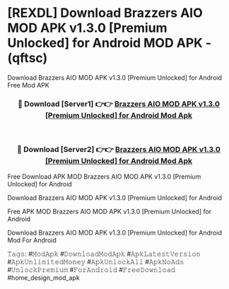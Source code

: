 # [REXDL] Download Brazzers AIO MOD APK v1.3.0 [Premium Unlocked] for Android MOD APK - (qftsc)
Download Brazzers AIO MOD APK v1.3.0 [Premium Unlocked] for Android Free Mod APK

<div align="center">
<h3>🔴 Download [Server1] 👉👉 <a href="https://apk-comot.site?title=Brazzers_AIO_MOD_APK_v1.3.0_[Premium_Unlocked]_for_Android">Brazzers AIO MOD APK v1.3.0 [Premium Unlocked] for Android Mod Apk</a></h3><br>

<h3>🔴 Download [Server2] 👉👉 <a href="https://apk-comot.site?title=Brazzers_AIO_MOD_APK_v1.3.0_[Premium_Unlocked]_for_Android">Brazzers AIO MOD APK v1.3.0 [Premium Unlocked] for Android Mod Apk</a></h3>
</div>


Free Download APK MOD Brazzers AIO MOD APK v1.3.0 [Premium Unlocked] for Android

Download Brazzers AIO MOD APK v1.3.0 [Premium Unlocked] for Android 

Free APK MOD Brazzers AIO MOD APK v1.3.0 [Premium Unlocked] for Android 

Download Brazzers AIO MOD APK v1.3.0 [Premium Unlocked] for Android Mod For Android

𝚃𝚊𝚐𝚜: #𝙼𝚘𝚍𝙰𝚙𝚔 #𝙳𝚘𝚠𝚗𝚕𝚘𝚊𝚍𝙼𝚘𝚍𝙰𝚙𝚔 #𝙰𝚙𝚔𝙻𝚊𝚝𝚎𝚜𝚝𝚅𝚎𝚛𝚜𝚒𝚘𝚗 #𝙰𝚙𝚔𝚄𝚗𝚕𝚒𝚖𝚒𝚝𝚎𝚍𝙼𝚘𝚗𝚎𝚢 #𝙰𝚙𝚔𝚄𝚗𝚕𝚘𝚌𝚔𝙰𝚕𝚕 #𝙰𝚙𝚔𝙽𝚘𝙰𝚍𝚜 #𝚄𝚗𝚕𝚘𝚌𝚔𝙿𝚛𝚎𝚖𝚒𝚞𝚖 #𝙵𝚘𝚛𝙰𝚗𝚍𝚛𝚘𝚒𝚍 #𝙵𝚛𝚎𝚎𝙳𝚘𝚠𝚗𝚕𝚘𝚊𝚍 #home_design_mod_apk